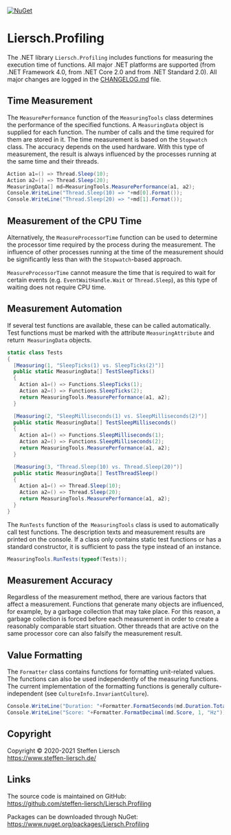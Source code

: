 [![NuGet](https://img.shields.io/nuget/v/Liersch.Profiling.svg)](https://www.nuget.org/packages/Liersch.Profiling)

# Liersch.Profiling

The .NET library `Liersch.Profiling` includes functions for measuring the execution time of functions. All major .NET platforms are supported (from .NET Framework 4.0, from .NET Core 2.0 and from .NET Standard 2.0). All major changes are logged in the [CHANGELOG.md](https://github.com/steffen-liersch/Liersch.Profiling/blob/main/CHANGELOG.md) file.

## Time Measurement

The `MeasurePerformance` function of the `MeasuringTools` class determines the performance of the specified functions. A `MeasuringData` object is supplied for each function. The number of calls and the time required for them are stored in it. The time measurement is based on the `Stopwatch` class. The accuracy depends on the used hardware. With this type of measurement, the result is always influenced by the processes running at the same time and their threads.

```cs
Action a1=() => Thread.Sleep(10);
Action a2=() => Thread.Sleep(20);
MeasuringData[] md=MeasuringTools.MeasurePerformance(a1, a2);
Console.WriteLine("Thread.Sleep(10) => "+md[0].Format());
Console.WriteLine("Thread.Sleep(20) => "+md[1].Format());
```

## Measurement of the CPU Time

Alternatively, the `MeasureProcessorTime` function can be used to determine the processor time required by the process during the measurement. The influence of other processes running at the time of the measurement should be significantly less than with the `Stopwatch`-based approach.

`MeasureProcessorTime` cannot measure the time that is required to wait for certain events (e.g. `EventWaitHandle.Wait` or `Thread.Sleep`), as this type of waiting does not require CPU time.

## Measurement Automation

If several test functions are available, these can be called automatically. Test functions must be marked with the attribute `MeasuringAttribute` and return` MeasuringData` objects.

```cs
static class Tests
{
  [Measuring(1, "SleepTicks(1) vs. SleepTicks(2)")]
  public static MeasuringData[] TestSleepTicks()
  {
    Action a1=() => Functions.SleepTicks(1);
    Action a2=() => Functions.SleepTicks(2);
    return MeasuringTools.MeasurePerformance(a1, a2);
  }

  [Measuring(2, "SleepMilliseconds(1) vs. SleepMilliseconds(2)")]
  public static MeasuringData[] TestSleepMilliseconds()
  {
    Action a1=() => Functions.SleepMilliseconds(1);
    Action a2=() => Functions.SleepMilliseconds(2);
    return MeasuringTools.MeasurePerformance(a1, a2);
  }

  [Measuring(3, "Thread.Sleep(10) vs. Thread.Sleep(20)")]
  public static MeasuringData[] TestThreadSleep()
  {
    Action a1=() => Thread.Sleep(10);
    Action a2=() => Thread.Sleep(20);
    return MeasuringTools.MeasurePerformance(a1, a2);
  }
}
```

The `RunTests` function of the` MeasuringTools` class is used to automatically call test functions. The description texts and measurement results are printed on the console. If a class only contains static test functions or has a standard constructor, it is sufficient to pass the type instead of an instance.

```cs
MeasuringTools.RunTests(typeof(Tests));
```

## Measurement Accuracy

Regardless of the measurement method, there are various factors that affect a measurement. Functions that generate many objects are influenced, for example, by a garbage collection that may take place. For this reason, a garbage collection is forced before each measurement in order to create a reasonably comparable start situation. Other threads that are active on the same processor core can also falsify the measurement result.

## Value Formatting

The `Formatter` class contains functions for formatting unit-related values. The functions can also be used independently of the measuring functions. The current implementation of the formatting functions is generally culture-independent (see `CultureInfo.InvariantCulture`).

```cs
Console.WriteLine("Duration: "+Formatter.FormatSeconds(md.Duration.TotalSeconds, 1));
Console.WriteLine("Score: "+Formatter.FormatDecimal(md.Score, 1, "Hz"));
```

## Copyright

Copyright © 2020-2021 Steffen Liersch  
https://www.steffen-liersch.de/

## Links

The source code is maintained on GitHub:  
https://github.com/steffen-liersch/Liersch.Profiling

Packages can be downloaded through NuGet:  
https://www.nuget.org/packages/Liersch.Profiling

